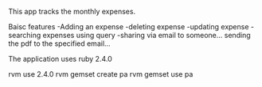 This app tracks the monthly expenses.

Baisc features
-Adding an expense
-deleting expense
-updating expense
-searching expenses using query
-sharing via email to someone... sending the pdf to the specified email...

The application uses ruby 2.4.0

rvm use 2.4.0
rvm gemset create pa
rvm gemset use pa